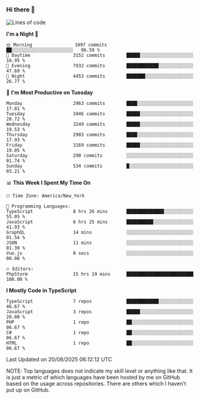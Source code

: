 ### Hi there 👋

<!--
**LynxJinxxy/LynxJinxxy** is a ✨ _special_ ✨ repository because its `README.md` (this file) appears on your GitHub profile.

Here are some ideas to get you started:

- 🔭 I’m currently working on ...
- 🌱 I’m currently learning ...
- 👯 I’m looking to collaborate on ...
- 🤔 I’m looking for help with ...
- 💬 Ask me about ...
- 📫 How to reach me: ...
- 😄 Pronouns: ...
- ⚡ Fun fact: ...
-->

<!--START_SECTION:waka-->
![Lines of code](https://img.shields.io/badge/From%20Hello%20World%20I%27ve%20Written-25.0%20million%20lines%20of%20code-blue)

**I'm a Night 🦉** 

```text
🌞 Morning                1097 commits        ██░░░░░░░░░░░░░░░░░░░░░░░   06.59 % 
🌆 Daytime                3152 commits        █████░░░░░░░░░░░░░░░░░░░░   18.95 % 
🌃 Evening                7932 commits        ████████████░░░░░░░░░░░░░   47.69 % 
🌙 Night                  4453 commits        ███████░░░░░░░░░░░░░░░░░░   26.77 % 
```
📅 **I'm Most Productive on Tuesday** 

```text
Monday                   2963 commits        ████░░░░░░░░░░░░░░░░░░░░░   17.81 % 
Tuesday                  3446 commits        █████░░░░░░░░░░░░░░░░░░░░   20.72 % 
Wednesday                3249 commits        █████░░░░░░░░░░░░░░░░░░░░   19.53 % 
Thursday                 2983 commits        ████░░░░░░░░░░░░░░░░░░░░░   17.93 % 
Friday                   3169 commits        █████░░░░░░░░░░░░░░░░░░░░   19.05 % 
Saturday                 290 commits         ░░░░░░░░░░░░░░░░░░░░░░░░░   01.74 % 
Sunday                   534 commits         █░░░░░░░░░░░░░░░░░░░░░░░░   03.21 % 
```


📊 **This Week I Spent My Time On** 

```text
🕑︎ Time Zone: America/New_York

💬 Programming Languages: 
TypeScript               8 hrs 26 mins       ██████████████░░░░░░░░░░░   55.05 % 
JavaScript               6 hrs 25 mins       ██████████░░░░░░░░░░░░░░░   41.93 % 
GraphQL                  14 mins             ░░░░░░░░░░░░░░░░░░░░░░░░░   01.54 % 
JSON                     11 mins             ░░░░░░░░░░░░░░░░░░░░░░░░░   01.30 % 
Vue.js                   0 secs              ░░░░░░░░░░░░░░░░░░░░░░░░░   00.08 % 

🔥 Editors: 
PhpStorm                 15 hrs 19 mins      █████████████████████████   100.00 % 
```

**I Mostly Code in TypeScript** 

```text
TypeScript               7 repos             ████████████░░░░░░░░░░░░░   46.67 % 
JavaScript               3 repos             █████░░░░░░░░░░░░░░░░░░░░   20.00 % 
PHP                      1 repo              ██░░░░░░░░░░░░░░░░░░░░░░░   06.67 % 
C#                       1 repo              ██░░░░░░░░░░░░░░░░░░░░░░░   06.67 % 
HTML                     1 repo              ██░░░░░░░░░░░░░░░░░░░░░░░   06.67 % 
```




 Last Updated on 20/08/2025 06:12:12 UTC
<!--END_SECTION:waka-->
NOTE: Top languages does not indicate my skill level or anything like that. It is just a metric of which languages have been hosted by me on GitHub based on the usage across repositories. There are others which I haven't put up on GitHub.

